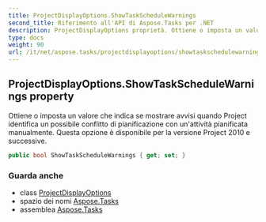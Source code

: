 ```yaml
---
title: ProjectDisplayOptions.ShowTaskScheduleWarnings
second_title: Riferimento all'API di Aspose.Tasks per .NET
description: ProjectDisplayOptions proprietà. Ottiene o imposta un valore che indica se mostrare avvisi quando Project identifica un possibile conflitto di pianificazione con unattività pianificata manualmente. Questa opzione è disponibile per la versione Project 2010 e successive.
type: docs
weight: 90
url: /it/net/aspose.tasks/projectdisplayoptions/showtaskschedulewarnings/
---
```

## ProjectDisplayOptions.ShowTaskScheduleWarnings property

Ottiene o imposta un valore che indica se mostrare avvisi quando Project identifica un possibile conflitto di pianificazione con un'attività pianificata manualmente. Questa opzione è disponibile per la versione Project 2010 e successive.

```csharp
public bool ShowTaskScheduleWarnings { get; set; }
```

### Guarda anche

* class [ProjectDisplayOptions](../)
* spazio dei nomi [Aspose.Tasks](../../projectdisplayoptions/)
* assemblea [Aspose.Tasks](../../../)



